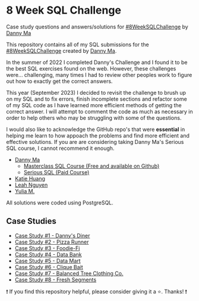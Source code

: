 # 8 Week SQL Challenge
Case study questions and answers/solutions for [#8WeekSQLChallenge](https://8weeksqlchallenge.com/ "8 Week SQL Challenge") by [Danny Ma](https://www.datawithdanny.com/ "Data With Danny")

This repository contains all of my SQL submissions for the [#8WeekSQLChallenge](https://8weeksqlchallenge.com/ "8 Week SQL Challenge") created by [Danny Ma](https://www.datawithdanny.com/ "Data With Danny").

In the summer of 2022 I completed Danny's Challenge and I found it to be the best SQL exercises found on the web.  However, these challenges were... challenging, many times I had to review other peoples work to figure out how to exactly get the correct answers.

This year (September 2023) I decided to revisit the challenge to brush up on my SQL and to fix errors, finish incomplete sections and refactor some of my SQL code as I have learned more efficient methods of getting the correct answer.  I will attempt to comment the code as much as necessary in order to help others who may be struggling with some of the questions.

I would also like to acknowledge the GitHub repo's that were **essential** in helping me learn to how appoach the problems and find more efficient and effective solutions.  If you are are considering taking Danny Ma's Serious SQL course, I cannot recommend it enough.

- [Danny Ma](https://www.linkedin.com/in/datawithdanny)
	- [Masterclass SQL Course (Free and available on Github)](https://github.com/DataWithDanny/sql-masterclass)
	- [Serious SQL (Paid Course)](https://www.datawithdanny.com/)
- [Katie Huang](https://github.com/katiehuangx)
- [Leah Nguyen](https://github.com/ndleah)
- [Yulia M.](https://github.com/muryulia/)

All solutions were coded using PostgreSQL.



## Case Studies
* [Case Study #1 - Danny's Diner](./case_studies/case_1_dannys_dinner/README.md)
* [Case Study #2 - Pizza Runner](./case_studies/case_2_pizza_runner/ "Pizza Runner")
* [Case Study #3 - Foodie-Fi](./case_studies/case_3_foodie_fi/ "Foodie-Fi")
* [Case Study #4 - Data Bank](./case_studies/case_4_data_bank/ "Data Bank")
* [Case Study #5 - Data Mart](./case_studies/case_5_data_mart/ "Data Mart")
* [Case Study #6 - Clique Bait](./case_studies/case_6_clique_bait/ "Clique Bait")
* [Case Study #7 - Balanced Tree Clothing Co.](./case_studies/case_7_balanced_tree/ "Balanced Tree Clothing Co.")
* [Case Study #8 - Fresh Segments](./case_studies/case_8_fresh_segments/ "Fresh Segments")

:exclamation: If you find this repository helpful, please consider giving it a :star:. Thanks! :exclamation:
